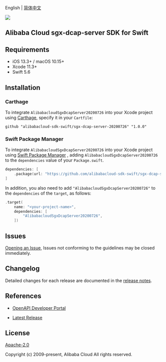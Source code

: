 English | [简体中文](README-CN.md)

![](https://aliyunsdk-pages.alicdn.com/icons/AlibabaCloud.svg)

## Alibaba Cloud sgx-dcap-server SDK for Swift

## Requirements

- iOS 13.3+ / macOS 10.15+
- Xcode 11.3+
- Swift 5.6

## Installation

### Carthage

To integrate `AlibabacloudSgxDcapServer20200726` into your Xcode project using [Carthage](https://github.com/Carthage/Carthage), specify it in your `Cartfile`:

```ogdl
github "alibabacloud-sdk-swift/sgx-dcap-server-20200726" "1.0.0"
```

### Swift Package Manager

To integrate `AlibabacloudSgxDcapServer20200726` into your Xcode project using [Swift Package Manager](https://swift.org/package-manager/) , adding `AlibabacloudSgxDcapServer20200726` to the `dependencies` value of your `Package.swift`.

```swift
dependencies: [
    .package(url: "https://github.com/alibabacloud-sdk-swift/sgx-dcap-server-20200726.git", from: "1.0.0")
]
```

In addition, you also need to add `"AlibabacloudSgxDcapServer20200726"` to the `dependencies` of the `target`, as follows:

```swift
.target(
    name: "<your-project-name>",
    dependencies: [
        "AlibabacloudSgxDcapServer20200726",
    ])
```

## Issues

[Opening an Issue](https://github.com/alibabacloud-sdk-swift/sgx-dcap-server-20200726/issues/new), Issues not conforming to the guidelines may be closed immediately.

## Changelog

Detailed changes for each release are documented in the [release notes](./ChangeLog.txt).

## References

* [OpenAPI Developer Portal](https://next.api.alibabacloud.com/home)
- [Latest Release](https://github.com/alibabacloud-sdk-swift/sgx-dcap-server-20200726)

## License

[Apache-2.0](http://www.apache.org/licenses/LICENSE-2.0)

Copyright (c) 2009-present, Alibaba Cloud All rights reserved.
